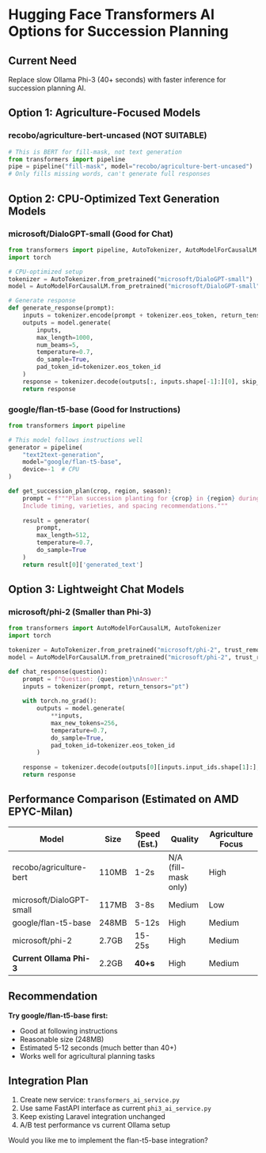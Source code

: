 # Hugging Face Transformers AI Options for Succession Planning

## Current Need
Replace slow Ollama Phi-3 (40+ seconds) with faster inference for succession planning AI.

## Option 1: Agriculture-Focused Models

### recobo/agriculture-bert-uncased (NOT SUITABLE)
```python
# This is BERT for fill-mask, not text generation
from transformers import pipeline
pipe = pipeline("fill-mask", model="recobo/agriculture-bert-uncased")
# Only fills missing words, can't generate full responses
```

## Option 2: CPU-Optimized Text Generation Models

### microsoft/DialoGPT-small (Good for Chat)
```python
from transformers import pipeline, AutoTokenizer, AutoModelForCausalLM
import torch

# CPU-optimized setup
tokenizer = AutoTokenizer.from_pretrained("microsoft/DialoGPT-small")
model = AutoModelForCausalLM.from_pretrained("microsoft/DialoGPT-small")

# Generate response
def generate_response(prompt):
    inputs = tokenizer.encode(prompt + tokenizer.eos_token, return_tensors='pt')
    outputs = model.generate(
        inputs, 
        max_length=1000,
        num_beams=5,
        temperature=0.7,
        do_sample=True,
        pad_token_id=tokenizer.eos_token_id
    )
    response = tokenizer.decode(outputs[:, inputs.shape[-1]:][0], skip_special_tokens=True)
    return response
```

### google/flan-t5-base (Good for Instructions)
```python
from transformers import pipeline

# This model follows instructions well
generator = pipeline(
    "text2text-generation", 
    model="google/flan-t5-base",
    device=-1  # CPU
)

def get_succession_plan(crop, region, season):
    prompt = f"""Plan succession planting for {crop} in {region} during {season}. 
    Include timing, varieties, and spacing recommendations."""
    
    result = generator(
        prompt, 
        max_length=512, 
        temperature=0.7,
        do_sample=True
    )
    return result[0]['generated_text']
```

## Option 3: Lightweight Chat Models

### microsoft/phi-2 (Smaller than Phi-3)
```python
from transformers import AutoModelForCausalLM, AutoTokenizer
import torch

tokenizer = AutoTokenizer.from_pretrained("microsoft/phi-2", trust_remote_code=True)
model = AutoModelForCausalLM.from_pretrained("microsoft/phi-2", trust_remote_code=True)

def chat_response(question):
    prompt = f"Question: {question}\nAnswer:"
    inputs = tokenizer(prompt, return_tensors="pt")
    
    with torch.no_grad():
        outputs = model.generate(
            **inputs,
            max_new_tokens=256,
            temperature=0.7,
            do_sample=True,
            pad_token_id=tokenizer.eos_token_id
        )
    
    response = tokenizer.decode(outputs[0][inputs.input_ids.shape[1]:], skip_special_tokens=True)
    return response
```

## Performance Comparison (Estimated on AMD EPYC-Milan)

| Model | Size | Speed (Est.) | Quality | Agriculture Focus |
|-------|------|--------------|---------|-------------------|
| recobo/agriculture-bert | 110MB | 1-2s | N/A (fill-mask only) | High |
| microsoft/DialoGPT-small | 117MB | 3-8s | Medium | Low |
| google/flan-t5-base | 248MB | 5-12s | High | Medium |
| microsoft/phi-2 | 2.7GB | 15-25s | High | Medium |
| **Current Ollama Phi-3** | 2.2GB | **40+s** | High | Medium |

## Recommendation

**Try google/flan-t5-base first:**
- Good at following instructions
- Reasonable size (248MB)
- Estimated 5-12 seconds (much better than 40+)
- Works well for agricultural planning tasks

## Integration Plan

1. Create new service: `transformers_ai_service.py`
2. Use same FastAPI interface as current `phi3_ai_service.py`
3. Keep existing Laravel integration unchanged
4. A/B test performance vs current Ollama setup

Would you like me to implement the flan-t5-base integration?
